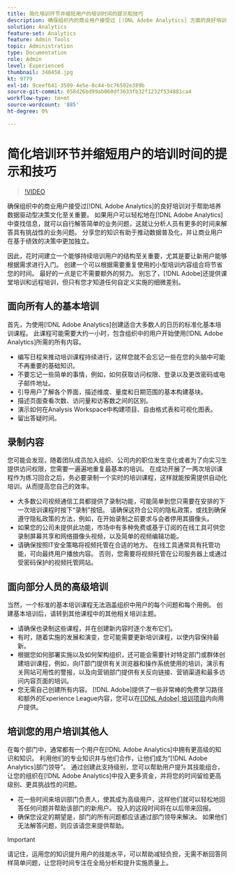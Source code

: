 ```yaml
---
title: 简化培训环节并缩短用户的培训时间的提示和技巧
description: 确保组织内的商业用户接受过 [!DNL Adobe Analytics] 方面的良好培训对于帮助建立数据驱动型决策文化至关重要。 能够轻松地在 [!DNL Adobe Analytics] 中查找信息的用户可以自行回答简单的业务问题，这就让分析人员有更多的时间来回答具有挑战性的业务问题。 分享您的知识有助于推动数据普及化，并让商业用户在基于绩效的决策中更加独立。
solution: Analytics
feature-set: Analytics
feature: Admin Tools
topic: Administration
type: Documentation
role: Admin
level: Experienced
thumbnail: 340458.jpg
kt: 9779
exl-id: 9ceef641-3509-4e5e-8c44-bc76502e389b
source-git-commit: 058d26bd99ab060df3633fb32f1232f534881ca4
workflow-type: tm+mt
source-wordcount: '885'
ht-degree: 0%

---
```


# 简化培训环节并缩短用户的培训时间的提示和技巧

>[!VIDEO](https://video.tv.adobe.com/v/341109/?quality=12&learn=on&captions=chi_hans)

确保组织中的商业用户接受过[!DNL Adobe Analytics]的良好培训对于帮助培养数据驱动型决策文化至关重要。 如果用户可以轻松地在[!DNL Adobe Analytics]中查找信息，就可以自行解答简单的业务问题，这就让分析人员有更多的时间来解答具有挑战性的业务问题。 分享您的知识有助于推动数据普及化，并让商业用户在基于绩效的决策中更加独立。

因此，花时间建立一个能够持续培训用户的结构至关重要，尤其是要让新用户能够根据需求进行入门。 创建一个可以根据需要重复使用的小型培训内容组合将节省您的时间。 最好的一点是它不需要额外的努力。 别忘了，[!DNL Adobe]还提供课堂培训和远程培训，但只有您才知道任何自定义实施的细微差别。


## 面向所有人的基本培训

首先，为使用[!DNL Adobe Analytics]创建适合大多数人的日历的标准化基本培训课程。 此课程可能需要大约一小时，包含组织中的用户开始使用[!DNL Adobe Analytics]所需的所有内容。

* 编写日程来推动培训课程持续进行，这样您就不会忘记一些在您的头脑中可能不再重要的基础知识。
* 不要忘记一些简单的事情，例如，如何获取访问权限、登录以及更改密码或电子邮件地址。
* 引导用户了解各个界面，描述维度、量度和日期范围的基本构建基块。
* 描述页面查看次数、访问量和访客数之间的区别。
* 演示如何在Analysis Workspace中构建项目、自由格式表和可视化图表。
* 留出答疑时间。

## 录制内容

您可能会发现，随着团队成员加入组织、公司内的职位发生变化或者为了向实习生提供访问权限，您需要一遍遍地重复最基本的培训。 在成功开展了一两次培训课程作为练习回合之后，务必要录制一个实时的培训课程，这样就能按需提供自动化培训，从而提高您自己的效率。

* 大多数公司视频通信工具都提供了录制功能，可能简单到您只需要在安排的下一次培训课程时按下“录制”按钮。 请确保这符合公司的隐私政策，或找到确保遵守隐私政策的方法，例如，在开始录制之前要求与会者停用其摄像头。
* 如果您的公司未提供此功能，市场中有多种免费或基于订阅的在线工具可供您录制屏幕共享和网络摄像头视频，以及简单的视频编辑功能。
* 请确保按照IT安全策略将视频托管在合适的地方。 在线工具通常具有托管功能，可向最终用户播放内容。 否则，您需要将视频托管在公司服务器上或通过受密码保护的视频托管网站。

## 面向部分人员的高级培训

当然，一个标准的基本培训课程无法涵盖组织中用户的每个问题和每个用例。 创建基本培训后，请转到其他课程中的其他相关培训主题。

* 请确保也录制这些课程，并在创建新内容时逐个发布它们。
* 有时，随着实施的发展和演变，您可能需要更新培训课程，以使内容保持最新。
* 根据您如何部署实施以及如何架构组织，还可能会需要针对特定部门或群体创建培训课程，例如，向IT部门提供有关浏览器和操作系统使用的培训，演示有关网站可用性的警报，以及向营销部门提供有关反向链接、营销渠道和最多访问内容页面的培训。
* 您无需自己创建所有内容。 [!DNL Adobe]提供了一些非常棒的免费学习路径和额外的Experience League内容，您可以在[[!DNL Adobe] 培训项目](https://experienceleague.adobe.com/docs/analytics.html?lang=zh-Hans)内向用户提供。



## 培训您的用户培训其他人

在每个部门中，通常都有一个用户在[!DNL Adobe Analytics]中拥有更高级的知识和知识。 利用他们的专业知识并与他们合作，让他们成为“[!DNL Adobe Analytics]部门领导”。 通过创建此支持级别，您可以帮助用户提升其技能组合，让您的组织在[!DNL Adobe Analytics]中投入更多资金，并将您的时间留给更高级别、更具挑战性的问题。

* 花一些时间来培训部门负责人，使其成为高级用户，这样他们就可以轻松地回答任何问题并帮助该部门的新用户。 投入的这段时间将在以后带来回报。
* 确保您设定的期望是，部门的所有问题都应该通过部门领导来解决。 如果他们无法解答问题，则应该请您来提供帮助。

>[!IMPORTANT]
>
>请记住，运用您的知识提升用户的技能水平，可以帮助减轻负担，无需不断回答同样简单问题，让您将时间专注在全局分析和提升实施质量上。
